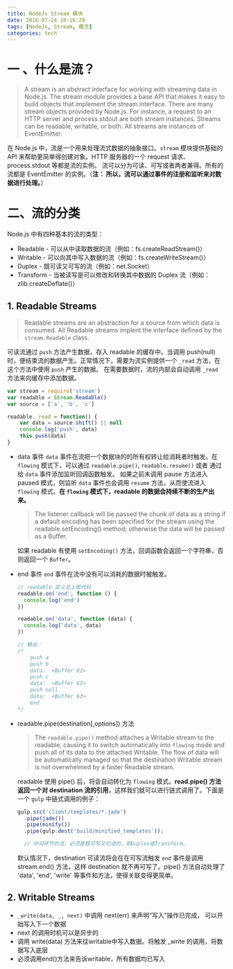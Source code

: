 ```yaml
---
title: NodeJs Stream 模块
date: 2016-07-24 10:16:29
tags: [NodeJs, Stream, 概念]
categories: tech
---
```

# 一 、什么是流？

> A stream is an abstract interface for working with streaming data in Node.js. The stream module provides a base API that makes it easy to build objects that implement the stream interface.
There are many stream objects provided by Node.js. For instance, a request to an HTTP server and process.stdout are both stream instances.
Streams can be readable, writable, or both. All streams are instances of EventEmitter.

在 Node.js 中，流是一个用来处理流式数据的抽象接口。`stream` 模块提供基础的 API 来帮助更简单得创建对象。HTTP 服务器的一个 request 请求、process.stdout 等都是流的实例。
流可以分为可读、可写或者两者兼得。所有的流都是 EventEmitter 的实例。（**注： 所以，流可以通过事件的注册和监听来对数据进行处理。**）
<!--more-->
# 二、流的分类
Node.js 中有四种基本的流的类型：
* Readable - 可以从中读取数据的流（例如：fs.createReadStream()）
* Writable - 可以向其中写入数据的流（例如：fs.createWriteStream()）
* Duplex - 既可读又可写的流（例如：net.Socket）
* Transform - 当被读写是可以修改和转换其中数据的 Duplex 流（例如：zlib.createDeflate()）

## 1. Readable Streams
> Readable streams are an abstraction for a source from which data is consumed.
> All Readable streams implent the interface defined by the `stream.Readable` class. 

可读流通过 `push` 方法产生数据，存入 readable 的缓存中。当调用 push(null) 时，便结束流的数据产生。正常情况下，需要为流实例提供一个 `_read` 方法，在这个方法中使用 `push` 产生的数据。
在需要数据时，流的内部会自动调用 `_read` 方法来向缓存中添加数据。
``` javascript
var stream = require('stream')
var readable = Stream.Readable()
var source = ['a', 'b', 'c']

readable._read = function() {
    var data = source.shift() || null
    console.log('push', data)
    this.push(data)
}
```

+ data 事件
    `data` 事件在流把一个数据块的的所有权转让给消耗者时触发。在 `flowing` 模式下，可以通过 `readable.pipe()`, `readable.resume()` 或者 通过给 `data` 事件添加监听回调函数触发。
    如果之前未调用 pause 方法进入 paused 模式，则监听 `data` 事件也会调用 `resume` 方法，从而使流进入 `flowing` 模式。**在 `flowing` 模式下，readable 的数据会持续不断的生产出来。**
    > The listener callback will be passed the chunk of data as a string if a default encoding has been specified for the stream using the readable.setEncoding() method; otherwise the data will be passed as a Buffer.
    
    如果 readable 有使用 `setEncoding()` 方法，回调函数会返回一个字符串，否则返回一个 `Buffer`。

+ end 事件
    `end` 事件在流中没有可以消耗的数据时被触发。
    ``` javascript
    // readable 定义见上面代码
    readable.on('end', function () {
      console.log('end')
    })

    readable.on('data', function (data) {
      console.log('data', data)
    })

    // 输出：
    /*
        push a
        push b
        data:  <Buffer 61>
        push c
        data:  <Buffer 62>
        push null
        data:  <Buffer 63>
        end
    */
    ```

+ readable.pipe(destination[,options]) 方法
    > The `readable.pipe()` method attaches a Writable stream to the readable, causing it to switch automatically into `flowing` mode and push all of its data to the attached Writable. The flow of data will be automatically managed so that the destination Writable stream is not overwhelmed by a faster Readable stream.

    readable 使用 pipe() 后，将会自动转化为 `flowing` 模式。**read.pipe() 方法返回一个对 destination 流的引用**，这样我们就可以进行链式调用了。下面是一个 `gulp` 中链式调用的例子：
    ``` javascript
    gulp.src('client/templates/*.jade')
      .pipe(jade())
      .pipe(minify())
      .pipe(gulp.dest('build/minified_templates'));

      // 中间环节的流，必须是既可写又可读的，即Duplex或Transform。
    ```
    默认情况下，destination 可读流将会在在可写流触发 `end` 事件是调用 stream.end() 方法，这样 destination 就不再可写了。pipe() 方法自动处理了 'data', 'end', 'write' 等事件和方法，使得关联变得更简单。

## 2. Writable Streams
+ `_write(data, _, next)` 中调用 next(err) 来声明“写入”操作已完成， 可以开始写入下一个数据
+ next 的调用时机可以是异步的
+ 调用 write(data) 方法来往writable中写入数据。将触发 _write 的调用，将数据写入底层
+ 必须调用end()方法来告诉writable，所有数据均已写入